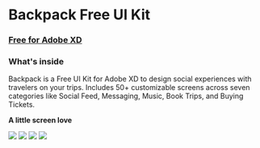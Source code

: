 # Backpack Free UI Kit
### [Free for Adobe XD](http://bit.ly/2RovNKL)
### What's inside
Backpack is a Free UI Kit for Adobe XD to design social experiences with travelers on your trips. Includes 50+ customizable screens across seven categories like Social Feed, Messaging, Music, Book Trips, and Buying Tickets.

**A little screen love**

<a>
  <img src="https://mir-s3-cdn-cf.behance.net/project_modules/1400/3b4afd69411833.5b924a81ad561.png" width="" />
</a>

<a>
  <img src="https://mir-s3-cdn-cf.behance.net/project_modules/1400/d5a0b369411833.5b823d4a44300.png" width="" />
</a>

<a>
  <img src="https://mir-s3-cdn-cf.behance.net/project_modules/1400/125b7169411833.5b81543d7491c.png" width="" />
</a>

<a>
  <img src="https://mir-s3-cdn-cf.behance.net/project_modules/1400/62076269411833.5b825729976e4.png" width="" />
</a>
